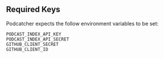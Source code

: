 ## Required Keys

Podcatcher expects the follow environment variables to be set:

```
PODCAST_INDEX_API_KEY
PODCAST_INDEX_API_SECRET
GITHUB_CLIENT_SECRET
GITHUB_CLIENT_ID
```
